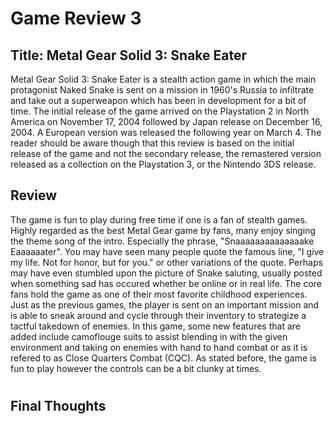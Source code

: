 # Game Review 3

## Title: Metal Gear Solid 3: Snake Eater

Metal Gear Solid 3: Snake Eater is a stealth action game in which the main protagonist Naked Snake is sent on a mission in 1960's Russia to infiltrate and take out a superweapon which has been in development for a bit of time. The initial release of the game arrived on the Playstation 2 in North America on November 17, 2004 followed by Japan release on December 16, 2004. A European version was released the following year on March 4. The reader should be aware though that this review is based on the initial release of the game and not the secondary release, the remastered version released as a collection on the Playstation 3, or the Nintendo 3DS release.

## Review
The game is fun to play during free time if one is a fan of stealth games. Highly regarded as the best Metal Gear game by fans, many enjoy singing the theme song of the intro. Especially the phrase, "Snaaaaaaaaaaaaaake Eaaaaaater". You may have seen many people quote the famous line, "I give my life. Not for honor, but for you." or other variations of the quote. Perhaps may have even stumbled upon the picture of Snake saluting, usually posted when something sad has occured whether be online or in real life. The core fans hold the game as one of their most favorite childhood experiences.
Just as the previous games, the player is sent on an important mission and is able to sneak around and cycle through their inventory to strategize a tactful takedown of enemies. In this game, some new features that are added include camoflouge suits to assist blending in with the given environment and taking on enemies with hand to hand combat or as it is refered to as Close Quarters Combat (CQC).
As stated before, the game is fun to play however the controls can be a bit clunky at times.
#


## Final Thoughts
